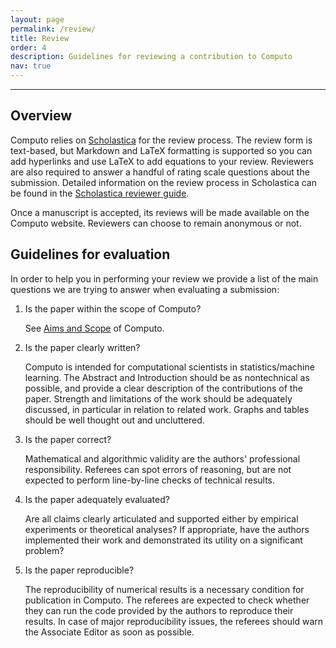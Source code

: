 ```yaml
---
layout: page
permalink: /review/
title: Review
order: 4
description: Guidelines for reviewing a contribution to Computo
nav: true
---
```


---

## Overview

Computo  relies  on  [Scholastica](https://computo.scholasticahq.com/)
for the review process. The review form is text-based, but Markdown and
LaTeX formatting is supported so you can add hyperlinks and use LaTeX
to add equations to your review. Reviewers are also required to answer
a handful  of rating  scale questions  about the  submission. Detailed
information on the  review process in Scholastica can be  found in the
[Scholastica                                                  reviewer
guide](https://help.scholasticahq.com/article/97-reviewer-guide).

Once a manuscript is accepted, its reviews will be made available on the Computo website. Reviewers can choose to remain anonymous or not.

## Guidelines for evaluation

In order to help you in performing your review we provide a list of the main questions we are trying to answer when evaluating a submission:

1. Is the paper within the scope of Computo?

    See [Aims and Scope](https://computo.sfds.asso.fr/about) of Computo.

2. Is the paper clearly written?

    Computo is intended for computational scientists in statistics/machine learning. The Abstract and Introduction should be as nontechnical as possible, and provide a clear description of the contributions of the paper. Strength and limitations of the work should be adequately discussed, in particular in relation to related work. Graphs and tables should be well thought out and uncluttered.

3. Is the paper correct?

    Mathematical and algorithmic validity are the authors' professional responsibility. Referees can spot errors of reasoning, but are not expected to perform line-by-line checks of technical results.

4. Is the paper adequately evaluated?

    Are all claims clearly articulated and supported either by empirical experiments or theoretical analyses? If appropriate, have the authors implemented their work and demonstrated its utility on a significant problem?

5. Is the paper reproducible?

    The reproducibility of numerical results is a necessary condition for publication in Computo. The referees are expected to check whether they can run the code provided by the authors to reproduce their results. In case of major reproducibility issues, the referees should warn the Associate Editor as soon as possible.
